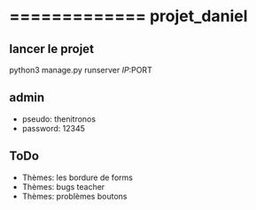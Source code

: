 =============
projet_daniel
=============

lancer le projet
----------------

python3 manage.py runserver $IP:$PORT

admin
----------------
- pseudo: thenitronos
- password: 12345

ToDo
----

- Thèmes: les bordure de forms
- Thèmes: bugs teacher
- Thèmes: problèmes boutons
